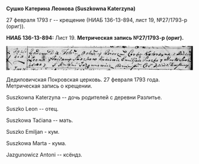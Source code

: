 **Сушко Катерина Леонова (Suszkowna Katerzyna)**

27 февраля 1793 г -- крещение (НИАБ 136-13-894, лист 19, №27/1793-р
(ориг)).

**НИАБ 136-13-894:** Лист 19. **Метрическая запись №27/1793-р (ориг).**

![](./media/6f2b05c8176012dc47d2b484c2ac5135445e6d7f.png)

Дедиловичская Покровская церковь. 27 февраля 1793 года. Метрическая
запись о крещении.

Suszkowna Katerzyna -- дочь родителей с деревни Разлитье.

Suszko Leon -- отец.

Suszkowa Taćiana -- мать.

Suszko Emiljan - кум.

Suszkowa Marta - кума.

Jazgunowicz Antoni -- ксёндз.

